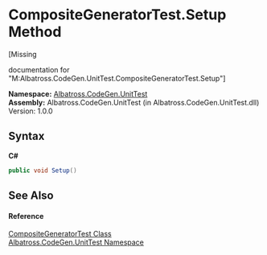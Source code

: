# CompositeGeneratorTest.Setup Method 
 

\[Missing <summary> documentation for "M:Albatross.CodeGen.UnitTest.CompositeGeneratorTest.Setup"\]

**Namespace:**&nbsp;<a href="c635ed64-0af7-fe2b-cfaf-82d8fce8d294">Albatross.CodeGen.UnitTest</a><br />**Assembly:**&nbsp;Albatross.CodeGen.UnitTest (in Albatross.CodeGen.UnitTest.dll) Version: 1.0.0

## Syntax

**C#**<br />
``` C#
public void Setup()
```


## See Also


#### Reference
<a href="2d1cdcff-82a6-c90c-b017-47bc47ce2c06">CompositeGeneratorTest Class</a><br /><a href="c635ed64-0af7-fe2b-cfaf-82d8fce8d294">Albatross.CodeGen.UnitTest Namespace</a><br />